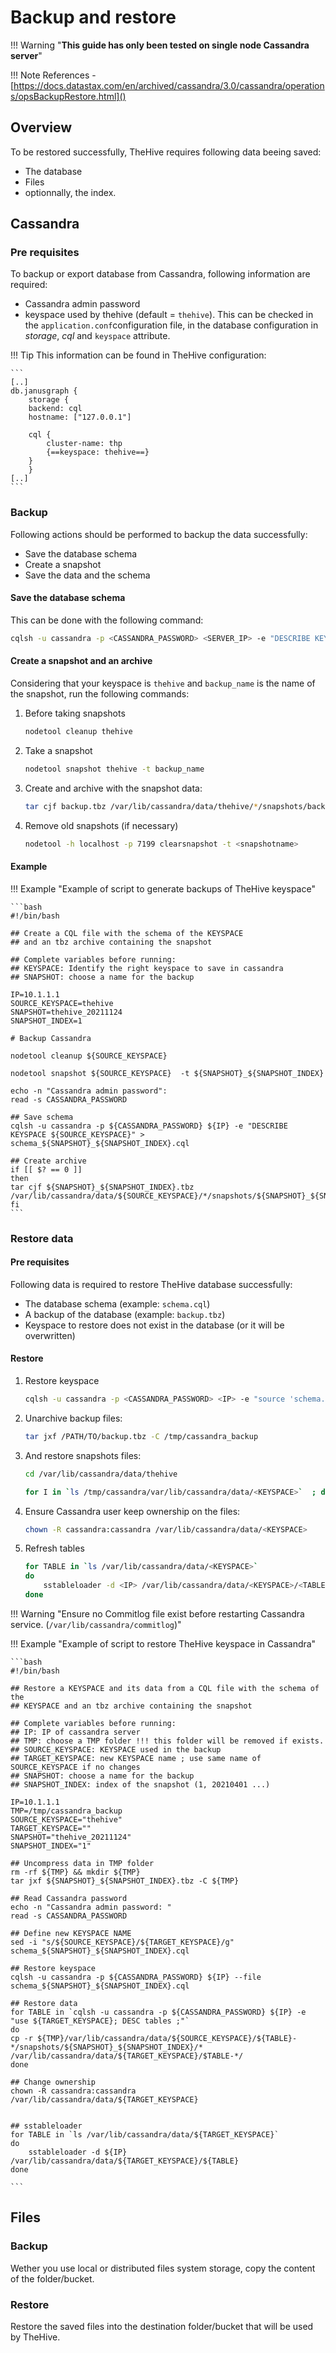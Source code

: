 # Backup and restore

!!! Warning "**This guide has only been tested on single node Cassandra server**"

!!! Note References
    - [https://docs.datastax.com/en/archived/cassandra/3.0/cassandra/operations/opsBackupRestore.html]()


## Overview

To be restored successfully, TheHive requires following data beeing saved: 

- The database
- Files
- optionnally, the index. 


## Cassandra

### Pre requisites

To backup or export database from Cassandra, following information are required: 

- Cassandra admin password
- keyspace used by thehive (default = `thehive`). This can be checked in the `application.conf`configuration file, in the database configuration in *storage*, *cql* and `keyspace` attribute. 

!!! Tip
    This information can be found in TheHive configuration: 

    ```
    [..]
    db.janusgraph {
        storage {
        backend: cql
        hostname: ["127.0.0.1"]

        cql {
            cluster-name: thp
            {==keyspace: thehive==} 
        }
        }
    [..]
    ```


### Backup

Following actions should be performed to backup the data successfully: 

- Save the database schema
- Create a snapshot
- Save the data and the schema


#### Save the database schema

This can be done with the following command: 

```bash
cqlsh -u cassandra -p <CASSANDRA_PASSWORD> <SERVER_IP> -e "DESCRIBE KEYSPACE <KEYSPACE>" > schema.cql
```

#### Create a snapshot and an archive

Considering that your keyspace is `thehive` and `backup_name` is the name of the snapshot, run the following commands:


1. Before taking snapshots

    ```bash
    nodetool cleanup thehive
    ```

2. Take a snapshot
 
    ```bash
    nodetool snapshot thehive -t backup_name
    ```

3. Create and archive with the snapshot data: 

    ```bash
    tar cjf backup.tbz /var/lib/cassandra/data/thehive/*/snapshots/backup_name/
    ```

4. Remove old snapshots (if necessary)

    ```bash
    nodetool -h localhost -p 7199 clearsnapshot -t <snapshotname>
    ```


#### Example

!!! Example "Example of script to generate backups of TheHive keyspace"


    ```bash
    #!/bin/bash

    ## Create a CQL file with the schema of the KEYSPACE
    ## and an tbz archive containing the snapshot

    ## Complete variables before running:
    ## KEYSPACE: Identify the right keyspace to save in cassandra
    ## SNAPSHOT: choose a name for the backup

    IP=10.1.1.1
    SOURCE_KEYSPACE=thehive
    SNAPSHOT=thehive_20211124
    SNAPSHOT_INDEX=1

    # Backup Cassandra

    nodetool cleanup ${SOURCE_KEYSPACE}

    nodetool snapshot ${SOURCE_KEYSPACE}  -t ${SNAPSHOT}_${SNAPSHOT_INDEX}

    echo -n "Cassandra admin password":
    read -s CASSANDRA_PASSWORD

    ## Save schema
    cqlsh -u cassandra -p ${CASSANDRA_PASSWORD} ${IP} -e "DESCRIBE KEYSPACE ${SOURCE_KEYSPACE}" > schema_${SNAPSHOT}_${SNAPSHOT_INDEX}.cql

    ## Create archive
    if [[ $? == 0 ]]
    then
    tar cjf ${SNAPSHOT}_${SNAPSHOT_INDEX}.tbz /var/lib/cassandra/data/${SOURCE_KEYSPACE}/*/snapshots/${SNAPSHOT}_${SNAPSHOT_INDEX}/
    fi
    ```

### Restore data

#### Pre requisites

Following data is required to restore TheHive database successfully: 

- The database schema (example: `schema.cql`)
- A backup of the database (example: `backup.tbz`)
- Keyspace to restore does not exist in the database (or it will be overwritten)

#### Restore 

1. Restore keyspace

    ```bash
    cqlsh -u cassandra -p <CASSANDRA_PASSWORD> <IP> -e "source 'schema.cql';"
    ```

2. Unarchive backup files: 

    ```bash
    tar jxf /PATH/TO/backup.tbz -C /tmp/cassandra_backup
    ```

3. And restore snapshots files:

    ```bash
    cd /var/lib/cassandra/data/thehive

    for I in `ls /tmp/cassandra/var/lib/cassandra/data/<KEYSPACE>`  ; do cp /tmp/cassandra/var/lib/cassandra/data/<KEYSPACE>/$I/snapshots/<BACKUP_NAME>/* /var/lib/cassandra/data/<KEYSPACE>/$I/ ; done

    ```

4. Ensure Cassandra user keep ownership on the files: 

    ```bash
    chown -R cassandra:cassandra /var/lib/cassandra/data/<KEYSPACE>
    ```

5. Refresh tables

    ```bash
    for TABLE in `ls /var/lib/cassandra/data/<KEYSPACE>`
    do 
        sstableloader -d <IP> /var/lib/cassandra/data/<KEYSPACE>/<TABLE>
    done
    ```


!!! Warning "Ensure no Commitlog file exist before restarting Cassandra service. (`/var/lib/cassandra/commitlog`)"


!!! Example "Example of script to restore TheHive keyspace in Cassandra"

    ```bash
    #!/bin/bash

    ## Restore a KEYSPACE and its data from a CQL file with the schema of the
    ## KEYSPACE and an tbz archive containing the snapshot

    ## Complete variables before running:
    ## IP: IP of cassandra server
    ## TMP: choose a TMP folder !!! this folder will be removed if exists.
    ## SOURCE_KEYSPACE: KEYSPACE used in the backup
    ## TARGET_KEYSPACE: new KEYSPACE name ; use same name of SOURCE_KEYSPACE if no changes
    ## SNAPSHOT: choose a name for the backup
    ## SNAPSHOT_INDEX: index of the snapshot (1, 20210401 ...)

    IP=10.1.1.1
    TMP=/tmp/cassandra_backup
    SOURCE_KEYSPACE="thehive"
    TARGET_KEYSPACE=""
    SNAPSHOT="thehive_20211124"
    SNAPSHOT_INDEX="1"

    ## Uncompress data in TMP folder
    rm -rf ${TMP} && mkdir ${TMP} 
    tar jxf ${SNAPSHOT}_${SNAPSHOT_INDEX}.tbz -C ${TMP}

    ## Read Cassandra password
    echo -n "Cassandra admin password: " 
    read -s CASSANDRA_PASSWORD

    ## Define new KEYSPACE NAME
    sed -i "s/${SOURCE_KEYSPACE}/${TARGET_KEYSPACE}/g" schema_${SNAPSHOT}_${SNAPSHOT_INDEX}.cql

    ## Restore keyspace
    cqlsh -u cassandra -p ${CASSANDRA_PASSWORD} ${IP} --file schema_${SNAPSHOT}_${SNAPSHOT_INDEX}.cql

    ## Restore data
    for TABLE in `cqlsh -u cassandra -p ${CASSANDRA_PASSWORD} ${IP} -e "use ${TARGET_KEYSPACE}; DESC tables ;"`
    do
    cp -r ${TMP}/var/lib/cassandra/data/${SOURCE_KEYSPACE}/${TABLE}-*/snapshots/${SNAPSHOT}_${SNAPSHOT_INDEX}/* /var/lib/cassandra/data/${TARGET_KEYSPACE}/$TABLE-*/
    done

    ## Change ownership
    chown -R cassandra:cassandra /var/lib/cassandra/data/${TARGET_KEYSPACE}


    ## sstableloader
    for TABLE in `ls /var/lib/cassandra/data/${TARGET_KEYSPACE}`
    do 
        sstableloader -d ${IP} /var/lib/cassandra/data/${TARGET_KEYSPACE}/${TABLE}
    done

    ```

## Files

### Backup

Wether you use local or distributed files system storage, copy the content of the folder/bucket.

### Restore

Restore the saved files into the destination folder/bucket that will be used by TheHive.